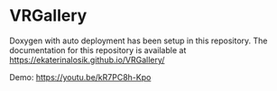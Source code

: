 # VRGallery

Doxygen with auto deployment has been setup in this repository. The documentation for this repository is available at https://ekaterinalosik.github.io/VRGallery/

Demo: https://youtu.be/kR7PC8h-Kpo
